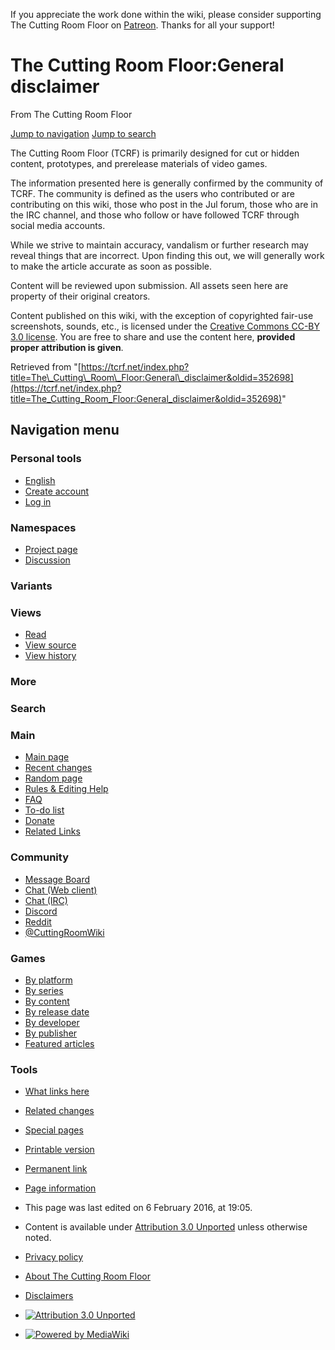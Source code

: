 If you appreciate the work done within the wiki, please consider supporting The Cutting Room Floor on [Patreon](https://www.patreon.com/tcrfwiki). Thanks for all your support!

The Cutting Room Floor:General disclaimer
=========================================

From The Cutting Room Floor

[Jump to navigation](#mw-head) [Jump to search](#p-search)

The Cutting Room Floor (TCRF) is primarily designed for cut or hidden content, prototypes, and prerelease materials of video games.

The information presented here is generally confirmed by the community of TCRF. The community is defined as the users who contributed or are contributing on this wiki, those who post in the Jul forum, those who are in the IRC channel, and those who follow or have followed TCRF through social media accounts.

While we strive to maintain accuracy, vandalism or further research may reveal things that are incorrect. Upon finding this out, we will generally work to make the article accurate as soon as possible.

Content will be reviewed upon submission. All assets seen here are property of their original creators.

  
Content published on this wiki, with the exception of copyrighted fair-use screenshots, sounds, etc., is licensed under the [Creative Commons CC-BY 3.0 license](https://creativecommons.org/licenses/by/3.0/us/). You are free to share and use the content here, **provided proper attribution is given**.

Retrieved from "[https://tcrf.net/index.php?title=The\_Cutting\_Room\_Floor:General\_disclaimer&oldid=352698](https://tcrf.net/index.php?title=The_Cutting_Room_Floor:General_disclaimer&oldid=352698)"

Navigation menu
---------------

### Personal tools

* [English](#)
* [Create account](https://tcrf.net/index.php?title=Special:CreateAccount&returnto=The+Cutting+Room+Floor%3AGeneral+disclaimer "You are encouraged to create an account and log in; however, it is not mandatory")
* [Log in](https://tcrf.net/index.php?title=Special:UserLogin&returnto=The+Cutting+Room+Floor%3AGeneral+disclaimer "You are encouraged to log in; however, it is not mandatory [o]")

### Namespaces

* [Project page](https://tcrf.net/The_Cutting_Room_Floor:General_disclaimer "View the project page [a]")
* [Discussion](https://tcrf.net/index.php?title=The_Cutting_Room_Floor_talk:General_disclaimer&action=edit&redlink=1 "Discussion about the content page (page does not exist) [t]")

### Variants

### Views

* [Read](https://tcrf.net/The_Cutting_Room_Floor:General_disclaimer)
* [View source](https://tcrf.net/index.php?title=The_Cutting_Room_Floor:General_disclaimer&action=edit "This page is protected.
    You can view its source [e]")
* [View history](https://tcrf.net/index.php?title=The_Cutting_Room_Floor:General_disclaimer&action=history "Past revisions of this page [h]")

### More

### Search

[](https://tcrf.net/The_Cutting_Room_Floor "Visit the main page")

### Main

* [Main page](https://tcrf.net/The_Cutting_Room_Floor "Visit the main page [z]")
* [Recent changes](https://tcrf.net/Special:RecentChanges "A list of recent changes in the wiki [r]")
* [Random page](https://tcrf.net/Special:RandomRootpage "Load a random page [x]")
* [Rules & Editing Help](https://tcrf.net/Help:Contents)
* [FAQ](https://tcrf.net/Help:Contents/FAQ)
* [To-do list](https://tcrf.net/Category:To_do)
* [Donate](https://tcrf.net/The_Cutting_Room_Floor:Donate)
* [Related Links](https://tcrf.net/The_Cutting_Room_Floor:Related_Links)

### Community

* [Message Board](https://jul.rustedlogic.net/forum.php?id=12)
* [Chat (Web client)](https://kiwiirc.com/client/irc.badnik.zone/tcrf)
* [Chat (IRC)](irc://irc.badnik.zone/tcrf)
* [Discord](https://discord.com/invite/SGeE8dcWR6)
* [Reddit](https://www.reddit.com/r/TCRF)
* [@CuttingRoomWiki](https://twitter.com/CuttingRoomWiki)

### Games

* [By platform](https://tcrf.net/Category:Games_by_platform)
* [By series](https://tcrf.net/Category:Games_by_series)
* [By content](https://tcrf.net/Category:Games_by_content)
* [By release date](https://tcrf.net/Category:Games_by_release_date)
* [By developer](https://tcrf.net/Category:Games_by_developer)
* [By publisher](https://tcrf.net/Category:Games_by_publisher)
* [Featured articles](https://tcrf.net/Category:Featured_articles)

### Tools

* [What links here](https://tcrf.net/Special:WhatLinksHere/The_Cutting_Room_Floor:General_disclaimer "A list of all wiki pages that link here [j]")
* [Related changes](https://tcrf.net/Special:RecentChangesLinked/The_Cutting_Room_Floor:General_disclaimer "Recent changes in pages linked from this page [k]")
* [Special pages](https://tcrf.net/Special:SpecialPages "A list of all special pages [q]")
* [Printable version](https://tcrf.net/index.php?title=The_Cutting_Room_Floor:General_disclaimer&printable=yes "Printable version of this page [p]")
* [Permanent link](https://tcrf.net/index.php?title=The_Cutting_Room_Floor:General_disclaimer&oldid=352698 "Permanent link to this revision of the page")
* [Page information](https://tcrf.net/index.php?title=The_Cutting_Room_Floor:General_disclaimer&action=info "More information about this page")

* This page was last edited on 6 February 2016, at 19:05.
* Content is available under [Attribution 3.0 Unported](https://creativecommons.org/licenses/by/3.0/) unless otherwise noted.

* [Privacy policy](https://tcrf.net/The_Cutting_Room_Floor:Privacy_policy "The Cutting Room Floor:Privacy policy")
* [About The Cutting Room Floor](https://tcrf.net/The_Cutting_Room_Floor:About "The Cutting Room Floor:About")
* [Disclaimers](https://tcrf.net/The_Cutting_Room_Floor:General_disclaimer "The Cutting Room Floor:General disclaimer")

* [![Attribution 3.0 Unported](https://i.creativecommons.org/l/by/3.0/88x31.png)](https://creativecommons.org/licenses/by/3.0/)
* [![Powered by MediaWiki](/resources/assets/poweredby_mediawiki_88x31.png)](https://www.mediawiki.org/)